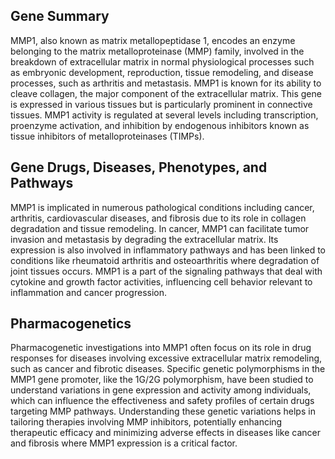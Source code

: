 ## Gene Summary
MMP1, also known as matrix metallopeptidase 1, encodes an enzyme belonging to the matrix metalloproteinase (MMP) family, involved in the breakdown of extracellular matrix in normal physiological processes such as embryonic development, reproduction, tissue remodeling, and disease processes, such as arthritis and metastasis. MMP1 is known for its ability to cleave collagen, the major component of the extracellular matrix. This gene is expressed in various tissues but is particularly prominent in connective tissues. MMP1 activity is regulated at several levels including transcription, proenzyme activation, and inhibition by endogenous inhibitors known as tissue inhibitors of metalloproteinases (TIMPs).

## Gene Drugs, Diseases, Phenotypes, and Pathways
MMP1 is implicated in numerous pathological conditions including cancer, arthritis, cardiovascular diseases, and fibrosis due to its role in collagen degradation and tissue remodeling. In cancer, MMP1 can facilitate tumor invasion and metastasis by degrading the extracellular matrix. Its expression is also involved in inflammatory pathways and has been linked to conditions like rheumatoid arthritis and osteoarthritis where degradation of joint tissues occurs. MMP1 is a part of the signaling pathways that deal with cytokine and growth factor activities, influencing cell behavior relevant to inflammation and cancer progression.

## Pharmacogenetics
Pharmacogenetic investigations into MMP1 often focus on its role in drug responses for diseases involving excessive extracellular matrix remodeling, such as cancer and fibrotic diseases. Specific genetic polymorphisms in the MMP1 gene promoter, like the 1G/2G polymorphism, have been studied to understand variations in gene expression and activity among individuals, which can influence the effectiveness and safety profiles of certain drugs targeting MMP pathways. Understanding these genetic variations helps in tailoring therapies involving MMP inhibitors, potentially enhancing therapeutic efficacy and minimizing adverse effects in diseases like cancer and fibrosis where MMP1 expression is a critical factor.
